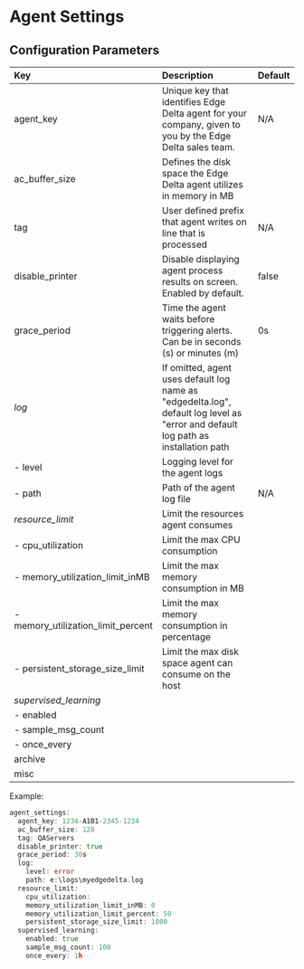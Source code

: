 # Agent Settings

## Configuration Parameters

| Key | Description | Default  |
| :--- | :--- | :--- |
| agent\_key | Unique key that identifies Edge Delta agent for your company, given to you by the Edge Delta sales team. | N/A |
| ac\_buffer\_size | Defines the disk space the Edge Delta agent utilizes in memory in MB |  |
| tag | User defined prefix that agent writes on line that is processed | N/A |
| disable\_printer | Disable displaying agent process results on screen. Enabled by default. | false |
| grace\_period | Time the agent waits before triggering alerts. Can be in seconds \(s\) or minutes \(m\) | 0s |
| _log_  | If omitted, agent uses default log name as "edgedelta.log", default log level as "error and default log path as installation path |  |
|  - level | Logging level for the agent logs |  |
|  - path | Path of the agent log file | N/A |
| _resource\_limit_  | Limit the resources agent consumes |  |
|  - cpu\_utilization | Limit the max CPU consumption |  |
|  - memory\_utilization\_limit\_inMB | Limit the max memory consumption in MB |  |
|  - memory\_utilization\_limit\_percent           | Limit the max memory consumption in percentage |  |
|  - persistent\_storage\_size\_limit | Limit the max disk space agent can consume on the host |  |
| _supervised\_learning_  |  |  |
|  - enabled |  |  |
|  - sample\_msg\_count |  |  |
|  - once\_every |  |  |
| archive |  |  |
| misc |  |  |

Example:

```go
agent_settings:
  agent_key: 1234-A1B1-2345-1234
  ac_buffer_size: 128
  tag: QAServers
  disable_printer: true
  grace_period: 30s
  log:
    level: error
    path: e:\logs\myedgedelta.log
  resource_limit:
    cpu_utilization: 
    memory_utilization_limit_inMB: 0
    memory_utilization_limit_percent: 50
    persistent_storage_size_limit: 1000
  supervised_learning:
    enabled: true
    sample_msg_count: 100
    once_every: 1h
```

